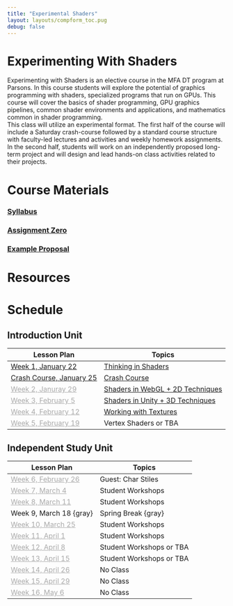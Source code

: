 ```yaml
---
title: "Experimental Shaders"
layout: layouts/compform_toc.pug
debug: false
---
```


# Experimenting With Shaders

<div class="row">
<div class="col-6 col-md-6 overview top">
Experimenting with Shaders is an elective course in the MFA DT program at Parsons. In this course students will explore the potential of graphics programming with shaders, specialized programs that run on GPUs. This course will cover the basics of shader programming, GPU graphics pipelines, common shader environments and applications, and mathematics common in shader programming. 
</div>

<div class="col-6 col-md-6 overview top">
This class will utilize an experimental format. The first half of the course will include a Saturday crash-course followed by a standard course structure with faculty-led lectures and activities and weekly homework assignments. In the second half, students will work on an independently proposed long-term project and will design and lead hands-on class activities related to their projects.
</div>
</div>

# Course Materials

### [Syllabus](syllabus.html)

### [Assignment Zero](assignment_0.html)

### [Example Proposal](example_proposal.html)

# Resources

# Schedule

## Introduction Unit

| Lesson Plan                                   | Topics                                      |
| --------------------------------------------- | ------------------------------------------- |
| [Week 1, January 22](lesson_plans.html)       | [Thinking in Shaders](thinking_in_shaders/) |
| [Crash Course, January 25](lesson_plans.html) | [Crash Course](crash_course)                |
| [Week 2, Januray 29](#)                       | [Shaders in WebGL + 2D Techniques](web_gl)  |
| [Week 3, February 5](#)                       | [Shaders in Unity + 3D Techniques](unity)   |
| [Week 4, February 12](#)                      | [Working with Textures](textures)           |
| [Week 5, February 19](#)                      | Vertex Shaders or TBA                       |

## Independent Study Unit

| Lesson Plan              | Topics                   |
| ------------------------ | ------------------------ |
| [Week 6, February 26](#) | Guest: Char Stiles       |
| [Week 7, March 4](#)     | Student Workshops        |
| [Week 8, March 11](#)    | Student Workshops        |
| Week 9, March 18 {gray}  | Spring Break {gray}      |
| [Week 10, March 25](#)   | Student Workshops        |
| [Week 11, April 1](#)    | Student Workshops        |
| [Week 12, April 8](#)    | Student Workshops or TBA |
| [Week 13, April 15](#)   | Student Workshops or TBA |
| [Week 14, April 26](#)   | No Class                 |
| [Week 15, April 29](#)   | No Class                 |
| [Week 16, May 6](#)      | No Class                 |

<style>
.top {
    /* padding: 0; */
    font-size: 14px;
}

/* td {
    width: 50%;
} */

.table thead th, .table td, .table tr{
    padding-left: 0;
    border: none;
}

.table th:first-child {
    width: 45%;
}

.table thead th 
{
    font-family: "Miriam Libre";
    font-weight: bold;
    font-size: 10px;

}

.comp-form-toc .table a {
    border-bottom: none; 
    color: #04B;
}

.comp-form-toc .table a[href^="#"], .gray, a[href^="#"] {
    border-bottom: none; 
    color: #AAA;
}


element.style {
    
}
